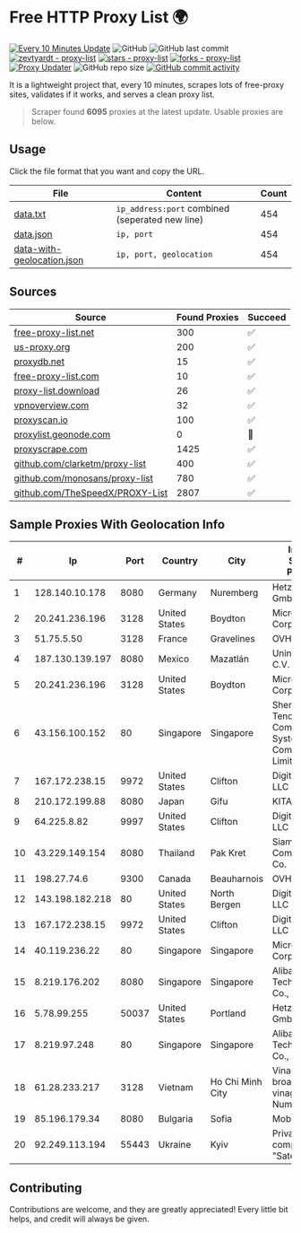 
# Free HTTP Proxy List 🌍

[![Every 10 Minutes Update](https://github.com/mertguvencli/http-proxy-list/actions/workflows/main.yml/badge.svg?branch=main)](https://github.com/mertguvencli/http-proxy-list/actions/workflows/main.yml)
![GitHub](https://img.shields.io/github/license/mertguvencli/http-proxy-list)
![GitHub last commit](https://img.shields.io/github/last-commit/mertguvencli/http-proxy-list)
[![zevtyardt - proxy-list](https://img.shields.io/static/v1?label=zevtyardt&message=proxy-list&color=blue&logo=github)](https://github.com/zevtyardt/proxy-list "Go to GitHub repo")
[![stars - proxy-list](https://img.shields.io/github/stars/zevtyardt/proxy-list?style=social)](https://github.com/zevtyardt/proxy-list)
[![forks - proxy-list](https://img.shields.io/github/forks/zevtyardt/proxy-list?style=social)](https://github.com/zevtyardt/proxy-list)
[![Proxy Updater](https://github.com/zevtyardt/proxy-list/workflows/Proxy%20Updater/badge.svg)](https://github.com/zevtyardt/proxy-list/actions?query=workflow:"Proxy+Updater")
![GitHub repo size](https://img.shields.io/github/repo-size/zevtyardt/proxy-list)
[![GitHub commit activity](https://img.shields.io/github/commit-activity/m/zevtyardt/proxy-list?logo=commits)](https://github.com/zevtyardt/proxy-list/commits/main)

It is a lightweight project that, every 10 minutes, scrapes lots of free-proxy sites, validates if it works, and serves a clean proxy list.

> Scraper found **6095** proxies at the latest update. Usable proxies are below.

## Usage

Click the file format that you want and copy the URL.

|File|Content|Count|
|----|-------|-----|
|[data.txt](https://raw.githubusercontent.com/mertguvencli/http-proxy-list/main/proxy-list/data.txt)|`ip_address:port` combined (seperated new line)|454|
|[data.json](https://raw.githubusercontent.com/mertguvencli/http-proxy-list/main/proxy-list/data.json)|`ip, port`|454|
|[data-with-geolocation.json](https://raw.githubusercontent.com/mertguvencli/http-proxy-list/main/proxy-list/data-with-geolocation.json)|`ip, port, geolocation`|454|

## Sources

|Source|Found Proxies|Succeed|
|------|-------------|-------|
|[free-proxy-list.net](https://free-proxy-list.net)|300|✅|
|[us-proxy.org](https://www.us-proxy.org)|200|✅|
|[proxydb.net](http://proxydb.net)|15|✅|
|[free-proxy-list.com](https://free-proxy-list.com/?page=&port=&type%5B%5D=http&type%5B%5D=https&up_time=0&search=Search)|10|✅|
|[proxy-list.download](https://www.proxy-list.download/HTTP)|26|✅|
|[vpnoverview.com](https://vpnoverview.com/privacy/anonymous-browsing/free-proxy-servers)|32|✅|
|[proxyscan.io](https://www.proxyscan.io)|100|✅|
|[proxylist.geonode.com](https://proxylist.geonode.com/api/proxy-list?limit=300&page=1&sort_by=lastChecked&sort_type=desc&protocols=http,https)|0|🚫|
|[proxyscrape.com](https://api.proxyscrape.com/v2/?request=displayproxies&protocol=http&timeout=10000&country=all&ssl=all&anonymity=all)|1425|✅|
|[github.com/clarketm/proxy-list](https://raw.githubusercontent.com/clarketm/proxy-list/master/proxy-list-raw.txt)|400|✅|
|[github.com/monosans/proxy-list](https://raw.githubusercontent.com/monosans/proxy-list/main/proxies/http.txt)|780|✅|
|[github.com/TheSpeedX/PROXY-List](https://raw.githubusercontent.com/TheSpeedX/PROXY-List/master/http.txt)|2807|✅|


## Sample Proxies With Geolocation Info

|#|Ip|Port|Country|City|Internet Service Provider|
|-|--|----|-------|----|-------------------------|
|1|128.140.10.178|8080|Germany|Nuremberg|Hetzner Online GmbH|
|2|20.241.236.196|3128|United States|Boydton|Microsoft Corporation|
|3|51.75.5.50|3128|France|Gravelines|OVH SAS|
|4|187.130.139.197|8080|Mexico|Mazatlán|Uninet S.A. de C.V.|
|5|20.241.236.196|3128|United States|Boydton|Microsoft Corporation|
|6|43.156.100.152|80|Singapore|Singapore|Shenzhen Tencent Computer Systems Company Limited|
|7|167.172.238.15|9972|United States|Clifton|DigitalOcean, LLC|
|8|210.172.199.88|8080|Japan|Gifu|KITAGATA|
|9|64.225.8.82|9997|United States|Clifton|DigitalOcean, LLC|
|10|43.229.149.154|8080|Thailand|Pak Kret|Siamdata Communication Co.|
|11|198.27.74.6|9300|Canada|Beauharnois|OVH SAS|
|12|143.198.182.218|80|United States|North Bergen|DigitalOcean, LLC|
|13|167.172.238.15|9972|United States|Clifton|DigitalOcean, LLC|
|14|40.119.236.22|80|Singapore|Singapore|Microsoft Corporation|
|15|8.219.176.202|8080|Singapore|Singapore|Alibaba (US) Technology Co., Ltd.|
|16|5.78.99.255|50037|United States|Portland|Hetzner Online GmbH|
|17|8.219.97.248|80|Singapore|Singapore|Alibaba (US) Technology Co., Ltd.|
|18|61.28.233.217|3128|Vietnam|Ho Chi Minh City|Vinadata broadcast via vinagame AS Number|
|19|85.196.179.34|8080|Bulgaria|Sofia|Mobiltel BNG|
|20|92.249.113.194|55443|Ukraine|Kyiv|Private "Stock company "Sater"|



## Contributing

Contributions are welcome, and they are greatly appreciated! Every
little bit helps, and credit will always be given.

